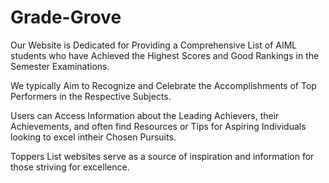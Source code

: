 # Grade-Grove

Our Website is Dedicated for Providing a Comprehensive List of AIML students who have Achieved the Highest Scores and Good Rankings in the Semester Examinations.

We typically Aim to Recognize and Celebrate the
Accomplishments of Top Performers in the Respective Subjects.

Users can Access Information about the Leading
Achievers, their Achievements, and often find Resources or Tips for Aspiring Individuals looking to excel intheir Chosen Pursuits.

Toppers List websites serve as a source of inspiration and information for those striving for excellence.

